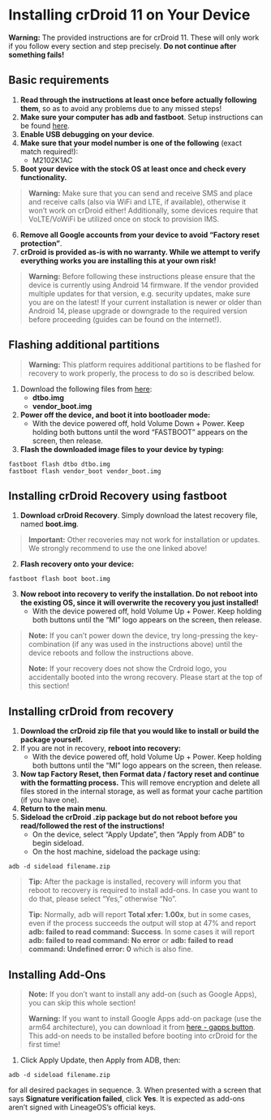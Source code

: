 # Installing crDroid 11 on Your Device

**Warning:** The provided instructions are for crDroid 11. These will only work if you follow every section and step precisely. **Do not continue after something fails!**

## Basic requirements
1. **Read through the instructions at least once before actually following them**, so as to avoid any problems due to any missed steps!
2. **Make sure your computer has adb and fastboot**. Setup instructions can be found [here](https://wiki.lineageos.org/adb_fastboot_guide).
3. **Enable USB debugging on your device**.
4. **Make sure that your model number is one of the following** (exact match required!):
   - M2102K1AC
5. **Boot your device with the stock OS at least once and check every functionality.**

> **Warning:** Make sure that you can send and receive SMS and place and receive calls (also via WiFi and LTE, if available), otherwise it won’t work on crDroid either! Additionally, some devices require that VoLTE/VoWiFi be utilized once on stock to provision IMS.   
6. **Remove all Google accounts from your device to avoid “Factory reset protection”**.  
7. **crDroid is provided as-is with no warranty. While we attempt to verify everything works you are installing this at your own risk!**  

> **Warning:** Before following these instructions please ensure that the device is currently using Android 14 firmware. If the vendor provided multiple updates for that version, e.g. security updates, make sure you are on the latest! If your current installation is newer or older than Android 14, please upgrade or downgrade to the required version before proceeding (guides can be found on the internet!).

## Flashing additional partitions
> **Warning:** This platform requires additional partitions to be flashed for recovery to work properly, the process to do so is described below.

1. Download the following files from [here](https://sourceforge.net/projects/crdroid/files/mayfly/11.x/recovery/):
   - **dtbo.img**
   - **vendor_boot.img**
2. **Power off the device, and boot it into bootloader mode:**
   - With the device powered off, hold Volume Down + Power. Keep holding both buttons until the word “FASTBOOT” appears on the screen, then release.
3. **Flash the downloaded image files to your device by typing:**

```
fastboot flash dtbo dtbo.img
fastboot flash vendor_boot vendor_boot.img
```

## Installing crDroid Recovery using fastboot
1. **Download crDroid Recovery**. Simply download the latest recovery file, named **boot.img**.
> **Important:** Other recoveries may not work for installation or updates. We strongly recommend to use the one linked above!
2. **Flash recovery onto your device:**

```
fastboot flash boot boot.img
```
3. **Now reboot into recovery to verify the installation. Do not reboot into the existing OS, since it will overwrite the recovery you just installed!**
   - With the device powered off, hold Volume Up + Power. Keep holding both buttons until the “MI” logo appears on the screen, then release.

> **Note:** If you can’t power down the device, try long-pressing the key-combination (if any was used in the instructions above) until the device reboots and follow the instructions above.
>
> **Note:** If your recovery does not show the Crdroid logo, you accidentally booted into the wrong recovery. Please start at the top of this section!

## Installing crDroid from recovery
1. **Download the crDroid zip file that you would like to install or build the package yourself.**
2. If you are not in recovery, **reboot into recovery:**
   - With the device powered off, hold Volume Up + Power. Keep holding both buttons until the “MI” logo appears on the screen, then release.
3. **Now tap Factory Reset, then Format data / factory reset and continue with the formatting process.** This will remove encryption and delete all files stored in the internal storage, as well as format your cache partition (if you have one).
4. **Return to the main menu**.
5. **Sideload the crDroid .zip package but do not reboot before you read/followed the rest of the instructions!**
   - On the device, select “Apply Update”, then “Apply from ADB” to begin sideload.
   - On the host machine, sideload the package using:
   
```
adb -d sideload filename.zip
```

> **Tip:** After the package is installed, recovery will inform you that reboot to recovery is required to install add-ons. In case you want to do that, please select “Yes,” otherwise “No”.
>
> **Tip:** Normally, adb will report **Total xfer: 1.00x**, but in some cases, even if the process succeeds the output will stop at 47% and report **adb: failed to read command: Success**. In some cases it will report **adb: failed to read command: No error** or **adb: failed to read command: Undefined error: 0** which is also fine.

## Installing Add-Ons
> **Note:** If you don’t want to install any add-on (such as Google Apps), you can skip this whole section!
>
> **Warning:** If you want to install Google Apps add-on package (use the arm64 architecture), you can download it from [here - gapps button](https://wiki.lineageos.org/gapps/). This add-on needs to be installed before booting into crDroid for the first time!
1. Click Apply Update, then Apply from ADB, then:

```
adb -d sideload filename.zip
```
   for all desired packages in sequence.
3. When presented with a screen that says **Signature verification failed**, click **Yes**. It is expected as add-ons aren’t signed with LineageOS’s official keys.
